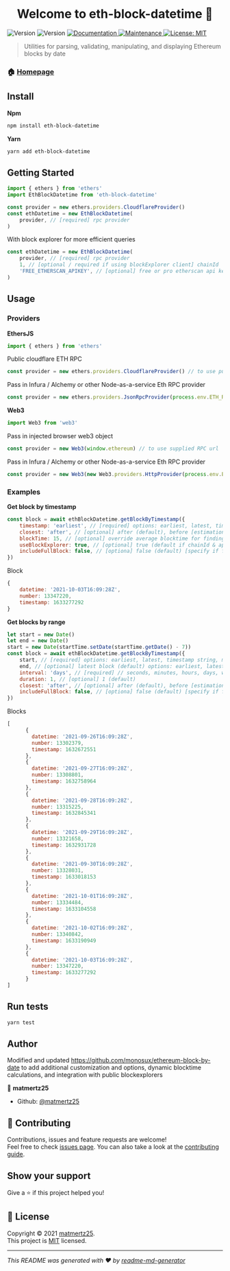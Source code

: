 <h1 align="center">Welcome to eth-block-datetime 👋</h1>
<p>
  <img alt="Version" src="https://img.shields.io/npm/v/eth-block-datetime" />
  <img alt="Version" src="https://img.shields.io/badge/version-1.0.0-blue.svg?cacheSeconds=2592000" />
  <a href="https://github.com/matmertz25/eth-block-datetime#readme" target="_blank">
    <img alt="Documentation" src="https://img.shields.io/badge/documentation-yes-brightgreen.svg" />
  </a>
  <a href="https://github.com/matmertz25/eth-block-datetime/graphs/commit-activity" target="_blank">
    <img alt="Maintenance" src="https://img.shields.io/badge/Maintained%3F-yes-green.svg" />
  </a>
  <a href="https://github.com/matmertz25/eth-block-datetime/blob/main/LICENSE" target="_blank">
    <img alt="License: MIT" src="https://img.shields.io/github/license/matmertz25/eth-block-datetime" />
  </a>
</p>

> Utilities for parsing, validating, manipulating, and displaying Ethereum blocks by date

### 🏠 [Homepage](https://github.com/matmertz25/eth-block-datetime#readme)

## Install

**Npm**
```sh
npm install eth-block-datetime
```

**Yarn**
```sh
yarn add eth-block-datetime
```

## Getting Started

```javascript
import { ethers } from 'ethers'
import EthBlockDatetime from 'eth-block-datetime'

const provider = new ethers.providers.CloudflareProvider()
const ethDatetime = new EthBlockDatetime(
    provider, // [required] rpc provider
)
```
With block explorer for more efficient queries
```javascript 
const ethDatetime = new EthBlockDatetime(
    provider, // [required] rpc provider
    1, // [optional / required if using blockExplorer client] chainId
    'FREE_ETHERSCAN_APIKEY', // [optional] free or pro etherscan api key corresponding to specified chainId
)
```

## Usage

### Providers

**EthersJS**
```javascript
import { ethers } from 'ethers'
```
Public cloudflare ETH RPC
```javascript
const provider = new ethers.providers.CloudflareProvider() // to use public cloudflare ETH RPC
```
Pass in Infura / Alchemy or other Node-as-a-service Eth RPC provider
```javascript
const provider = new ethers.providers.JsonRpcProvider(process.env.ETH_RPC_URL) // to use supplied RPC url
```

**Web3**
```javascript
import Web3 from 'web3'
```
Pass in injected browser web3 object
```javascript
const provider = new Web3(window.ethereum) // to use supplied RPC url
```
Pass in Infura / Alchemy or other Node-as-a-service Eth RPC provider
```javascript
const provider = new Web3(new Web3.providers.HttpProvider(process.env.ETH_RPC_URL)) // to use supplied RPC url
```

### Examples

**Get block by timestamp**
```javascript
const block = await ethBlockDatetime.getBlockByTimestamp({
    timestamp: 'earliest', // [required] options: earliest, latest, timestamp string, momentJs date object, or javascript date object
    closest: 'after', // [optional] after (default), before [estimation method for block closest to timestamp]
    blockTime: 15, // [optional] override average blocktime for finding closest block
    useBlockExplorer: true, // [optional] true (default if chainId & api key is given)
    includeFullBlock: false, // [optiona] false (default) [specify if full block data should be returned]
})
```
Block
```javascript
{
    datetime: '2021-10-03T16:09:28Z',
    number: 13347220,
    timestamp: 1633277292
}
```

**Get blocks by range**
```javascript
let start = new Date()
let end = new Date()
start = new Date(startTime.setDate(startTime.getDate() - 7))
const block = await ethBlockDatetime.getBlockByTimestamp({
    start, // [required] options: earliest, latest, timestamp string, momentJs date object, or javascript date object
    end, // [optional] latest block (default) options: earliest, latest, timestamp string, momentJs date object, or javascript date object
    interval: 'days', // [required] // seconds, minutes, hours, days, weeks, months, years
    duration: 1, // [optional] 1 (default)
    closest: 'after', // [optional] after (default), before [estimation method for block closest to timestamp] 
    includeFullBlock: false, // [optiona] false (default) [specify if full block data should be returned]
})
```

Blocks
```javascript
[
      {
        datetime: '2021-09-26T16:09:28Z',
        number: 13302379,
        timestamp: 1632672551
      },
      {
        datetime: '2021-09-27T16:09:28Z',
        number: 13308801,
        timestamp: 1632758964
      },
      {
        datetime: '2021-09-28T16:09:28Z',
        number: 13315225,
        timestamp: 1632845341
      },
      {
        datetime: '2021-09-29T16:09:28Z',
        number: 13321658,
        timestamp: 1632931728
      },
      {
        datetime: '2021-09-30T16:09:28Z',
        number: 13328031,
        timestamp: 1633018153
      },
      {
        datetime: '2021-10-01T16:09:28Z',
        number: 13334484,
        timestamp: 1633104558
      },
      {
        datetime: '2021-10-02T16:09:28Z',
        number: 13340842,
        timestamp: 1633190949
      },
      {
        datetime: '2021-10-03T16:09:28Z',
        number: 13347220,
        timestamp: 1633277292
      }
]
```


## Run tests

```sh
yarn test
```

## Author

Modified and updated https://github.com/monosux/ethereum-block-by-date to add additional customization and options, dynamic blocktime calculations, and integration with public blockexplorers

👤 **matmertz25**

* Github: [@matmertz25](https://github.com/matmertz25)

## 🤝 Contributing

Contributions, issues and feature requests are welcome!<br />Feel free to check [issues page](https://github.com/matmertz25/eth-block-datetime/issues). You can also take a look at the [contributing guide](https://github.com/matmertz25/eth-block-datetime/blob/master/CONTRIBUTING.md).

## Show your support

Give a ⭐️ if this project helped you!

## 📝 License

Copyright © 2021 [matmertz25](https://github.com/matmertz25).<br />
This project is [MIT](https://github.com/matmertz25/eth-block-datetime/blob/master/LICENSE) licensed.

***
_This README was generated with ❤️ by [readme-md-generator](https://github.com/kefranabg/readme-md-generator)_